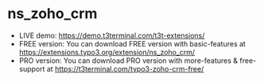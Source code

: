 # ns_zoho_crm

- LIVE demo: https://demo.t3terminal.com/t3t-extensions/
- FREE version: You can download FREE version with basic-features at https://extensions.typo3.org/extension/ns_zoho_crm/
- PRO version: You can download PRO version with more-features & free-support at https://t3terminal.com/typo3-zoho-crm-free/
